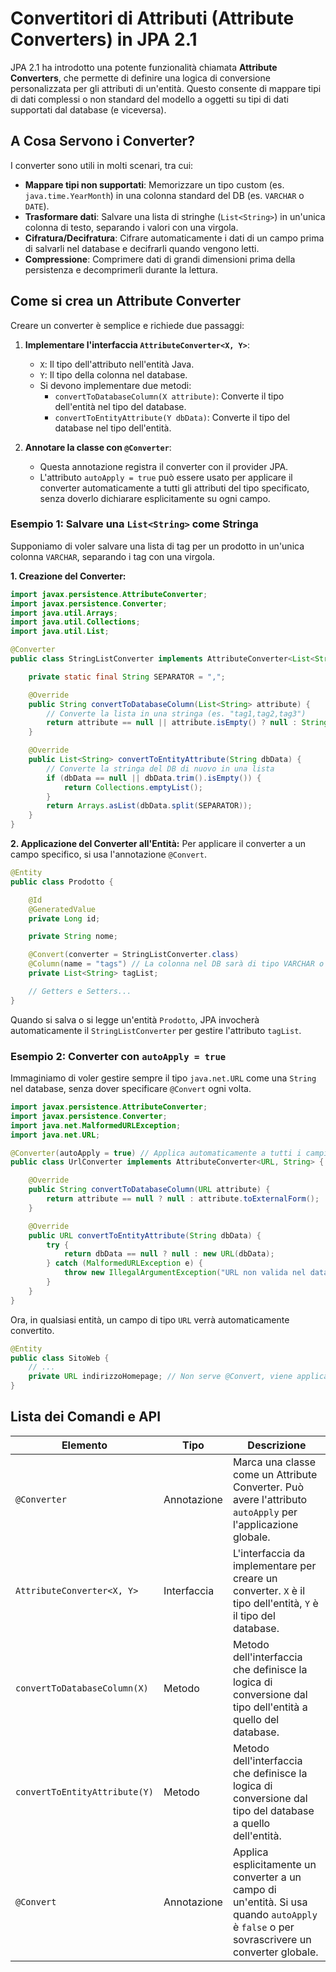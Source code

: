 # Convertitori di Attributi (Attribute Converters) in JPA 2.1

JPA 2.1 ha introdotto una potente funzionalità chiamata **Attribute Converters**, che permette di definire una logica di conversione personalizzata per gli attributi di un'entità. Questo consente di mappare tipi di dati complessi o non standard del modello a oggetti su tipi di dati supportati dal database (e viceversa).

## A Cosa Servono i Converter?

I converter sono utili in molti scenari, tra cui:

- **Mappare tipi non supportati**: Memorizzare un tipo custom (es. `java.time.YearMonth`) in una colonna standard del DB (es. `VARCHAR` o `DATE`).
- **Trasformare dati**: Salvare una lista di stringhe (`List<String>`) in un'unica colonna di testo, separando i valori con una virgola.
- **Cifratura/Decifratura**: Cifrare automaticamente i dati di un campo prima di salvarli nel database e decifrarli quando vengono letti.
- **Compressione**: Comprimere dati di grandi dimensioni prima della persistenza e decomprimerli durante la lettura.

## Come si crea un Attribute Converter

Creare un converter è semplice e richiede due passaggi:

1. **Implementare l'interfaccia `AttributeConverter<X, Y>`**:
    - `X`: Il tipo dell'attributo nell'entità Java.
    - `Y`: Il tipo della colonna nel database.
    - Si devono implementare due metodi:
        - `convertToDatabaseColumn(X attribute)`: Converte il tipo dell'entità nel tipo del database.
        - `convertToEntityAttribute(Y dbData)`: Converte il tipo del database nel tipo dell'entità.

2. **Annotare la classe con `@Converter`**:
    - Questa annotazione registra il converter con il provider JPA.
    - L'attributo `autoApply = true` può essere usato per applicare il converter automaticamente a tutti gli attributi del tipo specificato, senza doverlo dichiarare esplicitamente su ogni campo.

### Esempio 1: Salvare una `List<String>` come Stringa

Supponiamo di voler salvare una lista di tag per un prodotto in un'unica colonna `VARCHAR`, separando i tag con una virgola.

**1. Creazione del Converter:**

```java
import javax.persistence.AttributeConverter;
import javax.persistence.Converter;
import java.util.Arrays;
import java.util.Collections;
import java.util.List;

@Converter
public class StringListConverter implements AttributeConverter<List<String>, String> {

    private static final String SEPARATOR = ",";

    @Override
    public String convertToDatabaseColumn(List<String> attribute) {
        // Converte la lista in una stringa (es. "tag1,tag2,tag3")
        return attribute == null || attribute.isEmpty() ? null : String.join(SEPARATOR, attribute);
    }

    @Override
    public List<String> convertToEntityAttribute(String dbData) {
        // Converte la stringa del DB di nuovo in una lista
        if (dbData == null || dbData.trim().isEmpty()) {
            return Collections.emptyList();
        }
        return Arrays.asList(dbData.split(SEPARATOR));
    }
}
```

**2. Applicazione del Converter all'Entità:**
Per applicare il converter a un campo specifico, si usa l'annotazione `@Convert`.

```java
@Entity
public class Prodotto {

    @Id
    @GeneratedValue
    private Long id;

    private String nome;

    @Convert(converter = StringListConverter.class)
    @Column(name = "tags") // La colonna nel DB sarà di tipo VARCHAR o TEXT
    private List<String> tagList;

    // Getters e Setters...
}
```

Quando si salva o si legge un'entità `Prodotto`, JPA invocherà automaticamente il `StringListConverter` per gestire l'attributo `tagList`.

### Esempio 2: Converter con `autoApply = true`

Immaginiamo di voler gestire sempre il tipo `java.net.URL` come una `String` nel database, senza dover specificare `@Convert` ogni volta.

```java
import javax.persistence.AttributeConverter;
import javax.persistence.Converter;
import java.net.MalformedURLException;
import java.net.URL;

@Converter(autoApply = true) // Applica automaticamente a tutti i campi di tipo URL
public class UrlConverter implements AttributeConverter<URL, String> {

    @Override
    public String convertToDatabaseColumn(URL attribute) {
        return attribute == null ? null : attribute.toExternalForm();
    }

    @Override
    public URL convertToEntityAttribute(String dbData) {
        try {
            return dbData == null ? null : new URL(dbData);
        } catch (MalformedURLException e) {
            throw new IllegalArgumentException("URL non valida nel database", e);
        }
    }
}
```

Ora, in qualsiasi entità, un campo di tipo `URL` verrà automaticamente convertito.

```java
@Entity
public class SitoWeb {
    // ...
    private URL indirizzoHomepage; // Non serve @Convert, viene applicato in automatico
}
```

## Lista dei Comandi e API

| Elemento | Tipo | Descrizione |
|---|---|---|
| `@Converter` | Annotazione | Marca una classe come un Attribute Converter. Può avere l'attributo `autoApply` per l'applicazione globale. |
| `AttributeConverter<X, Y>` | Interfaccia | L'interfaccia da implementare per creare un converter. `X` è il tipo dell'entità, `Y` è il tipo del database. |
| `convertToDatabaseColumn(X)` | Metodo | Metodo dell'interfaccia che definisce la logica di conversione dal tipo dell'entità a quello del database. |
| `convertToEntityAttribute(Y)` | Metodo | Metodo dell'interfaccia che definisce la logica di conversione dal tipo del database a quello dell'entità. |
| `@Convert` | Annotazione | Applica esplicitamente un converter a un campo di un'entità. Si usa quando `autoApply` è `false` o per sovrascrivere un converter globale. |
